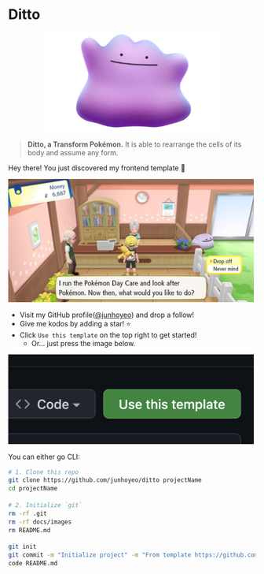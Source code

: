 # Ditto

<p align="center">
  <a href="https://github.com/junhoyeo/ditto">
    <img alt="Ditto" src="https://github.com/junhoyeo/ditto/blob/main/docs/images/ditto.png?raw=true" width="360" />
  </a>
</a>

> **Ditto, a Transform Pokémon.** It is able to rearrange the cells of its body and assume any form.

Hey there! You just discovered my frontend template 👋

[<img alt="Cover" src="https://github.com/junhoyeo/ditto/blob/main/docs/images/cover.webp?raw=true" width="500" />](https://github.com/junhoyeo)

- Visit my GitHub profile([@junhoyeo](https://github.com/junhoyeo)) and drop a follow!
- Give me kodos by adding a star! ⭐
- Click `Use this template` on the top right to get started!
  - Or... just press the image below.

[<img alt="Use this template" src="https://github.com/junhoyeo/ditto/blob/main/docs/images/use-this-template.png?raw=true" width="500" />](https://github.com/junhoyeo/ditto/generate)

You can either go CLI:

```bash
# 1. Clone this repo
git clone https://github.com/junhoyeo/ditto projectName
cd projectName

# 2. Initialize `git`
rm -rf .git
rm -rf docs/images
rm README.md

git init
git commit -m "Initialize project" -m "From template https://github.com/junhoyeo/ditto"
code README.md
```
